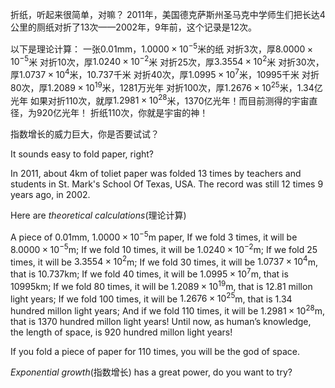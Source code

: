 折纸，听起来很简单，对嘛？
2011年，美国德克萨斯州圣马克中学师生们把长达$4$公里的厕纸对折了$13$次——2002年，9年前，这个记录是$12$次。

以下是理论计算：
一张$0.01$mm，$1.0000\times 10^{-5}$米的纸
对折$3$次，厚$8.0000\times 10^{-5}$米
对折$10$次，厚$1.0240\times 10^{-2}$米
对折$25$次，厚$3.3554\times 10^2$米
对折$30$次，厚$1.0737\times 10^4$米，$10.737$千米
对折$40$次，厚$1.0995\times 10^7$米，$10995$千米
对折$80$次，厚$1.2089\times 10^{19}$米，$1281$万光年
对折$100$次，厚$1.2676\times 10^{25}$米，$1.34$亿光年
如果对折$110$次，就厚$1.2981\times 10^{28}$米，$1370$亿光年！而目前测得的宇宙直径，为$920$亿光年！
折纸$110$次，你就是宇宙的神！

指数增长的威力巨大，你是否要试试？

It sounds easy to fold paper, right?

In 2011, about 4km of toliet paper was folded $13$ times by teachers and students in St. Mark's School Of Texas, USA. The record was still $12$ times 9 years  ago, in 2002.

Here are _theoretical calculations_(理论计算)

A piece of $0.01$mm, $1.0000\times 10^{-5}$m paper,
If we fold $3$ times, it will be $8.0000\times 10^{-5}$m;
If we fold $10$ times, it will be $1.0240\times 10^{-2}$m;
If we fold $25$ times, it will be $3.3554\times 10^2$m;
If we fold $30$ times, it will be $1.0737\times 10^4$m, that is $10.737$km;
If we fold $40$ times, it will be $1.0995\times 10^7$m, that is $10995$km;
If we fold $80$ times, it will be $1.2089\times 10^19$m, that is $12.81$ millon light years;
If we fold $100$ times, it will be $1.2676\times 10^25$m, that is $1.34$ hundred millon light years;
And if we fold $110$ times, it will be $1.2981\times 10^28$m, that is $1370$ hundred millon light years!
Until now, as human’s knowledge, the length of space, is $920$ hundred millon light years!

If you fold a piece of paper for $110$ times, you will be the god of space.

_Exponential growth_(指数增长) has a great power, do you want to try?



